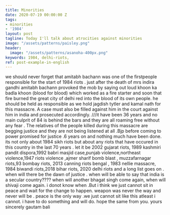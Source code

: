 ```yaml
---
title: Minorities
date: 2020-07-19 00:00:00 Z
tags:
- minorities
- '1984'
layout: post
tagline: Today I'll talk about atrocities against minorities
image: "/assets/patterns/paisley.png"
header:
  image: "/assets/patterns/asanoha-400px.png"
keywords: 1984, delhi-riots,
ref: post-example-in-english
---
```


we should never forget that amitabh bachann was one of the firstpeople responsible for the start of 1984 riots . just after the death of mrs indira gandhi amitabh bachann provoked the mob by saying out loud khoon ka badla khoon (blood for blood) which worked as a fire starter and soon that fire burned the great city of delhi red into the blood of its own people. he should be held as responsible as  we hold jagdish tytler and kamal nath for this massacre. A case must also be filled against him in the court against him in india and prosecuted accordingly. ///it have been 36 years and no main culprit of 84 is behind the bars and they are all roaming free without any fear . The relatives of the people killed during this massacre are begging justice and they are not being listened at all .Bjp before coming to power promised for justice .6 years on and nothing much have been done. its not only about 1984 sikh riots but about any riots that have occured in this country in the last 70 years . let it be 2002 gujarat riots, 1989 kashmiri pandit dispora,1992 babri masjid case,punjab violence,northeast violence,1947  riots violence ,ajmer sharif bomb blast , muzzafarnagar riots,93 bombay riots, 2013 canning riots bengal , 1983 nellie massacre, 1984 biwandi riots,2018 bihar riots, 2020 delhi riots and a long list goes on . when will there be the dawn of justice . when will be able to say that india is a secular country???? when will another bhagat singh come again, when will shivaji come again. i donot know when .But i think we just cannot sit in peace and wait for the change to happen. weapon was never the way and never will be . peace is the only way .we just cannot sit like this atleast i cannot. i have to do something and will do. hope the same from you.
yours sincerely 
gautam bali